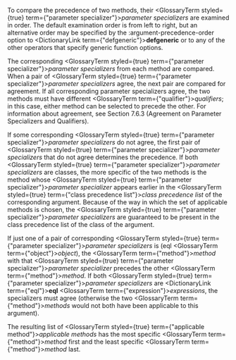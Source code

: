 



To compare the precedence of two methods, their <GlossaryTerm styled={true} term={"parameter specializer"}><i>parameter specializers</i></GlossaryTerm> are examined in order. The default examination order is from left to right, but an alternative order may be specified by the :argument-precedence-order option to <DictionaryLink  term={"defgeneric"}><b>defgeneric</b></DictionaryLink> or to any of the other operators that specify generic function options. 



The corresponding <GlossaryTerm styled={true} term={"parameter specializer"}><i>parameter specializers</i></GlossaryTerm> from each method are compared. When a pair of <GlossaryTerm styled={true} term={"parameter specializer"}><i>parameter specializers</i></GlossaryTerm> agree, the next pair are compared for agreement. If all corresponding parameter specializers agree, the two methods must have different <GlossaryTerm  term={"qualifier"}><i>qualifiers</i></GlossaryTerm>; in this case, either method can be selected to precede the other. For information about agreement, see Section 7.6.3 (Agreement on Parameter Specializers and Qualifiers). 



If some corresponding <GlossaryTerm styled={true} term={"parameter specializer"}><i>parameter specializers</i></GlossaryTerm> do not agree, the first pair of <GlossaryTerm styled={true} term={"parameter specializer"}><i>parameter specializers</i></GlossaryTerm> that do not agree determines the precedence. If both <GlossaryTerm styled={true} term={"parameter specializer"}><i>parameter specializers</i></GlossaryTerm> are classes, the more specific of the two methods is the method whose <GlossaryTerm styled={true} term={"parameter specializer"}><i>parameter specializer</i></GlossaryTerm> appears earlier in the <GlossaryTerm styled={true} term={"class precedence list"}><i>class precedence list</i></GlossaryTerm> of the corresponding argument. Because of the way in which the set of applicable methods is chosen, the <GlossaryTerm styled={true} term={"parameter specializer"}><i>parameter specializers</i></GlossaryTerm> are guaranteed to be present in the class precedence list of the class of the argument. 



If just one of a pair of corresponding <GlossaryTerm styled={true} term={"parameter specializer"}><i>parameter specializers</i></GlossaryTerm> is (eql <GlossaryTerm  term={"object"}><i>object</i></GlossaryTerm>), the <GlossaryTerm  term={"method"}><i>method</i></GlossaryTerm> with that <GlossaryTerm styled={true} term={"parameter specializer"}><i>parameter specializer</i></GlossaryTerm> precedes the other <GlossaryTerm  term={"method"}><i>method</i></GlossaryTerm>. If both <GlossaryTerm styled={true} term={"parameter specializer"}><i>parameter specializers</i></GlossaryTerm> are <DictionaryLink  term={"eql"}><b>eql</b></DictionaryLink> <GlossaryTerm  term={"expression"}><i>expressions</i></GlossaryTerm>, the specializers must agree (otherwise the two <GlossaryTerm  term={"method"}><i>methods</i></GlossaryTerm> would not both have been applicable to this argument). 



The resulting list of <GlossaryTerm styled={true} term={"applicable method"}><i>applicable methods</i></GlossaryTerm> has the most specific <GlossaryTerm  term={"method"}><i>method</i></GlossaryTerm> first and the least specific <GlossaryTerm  term={"method"}><i>method</i></GlossaryTerm> last. 



